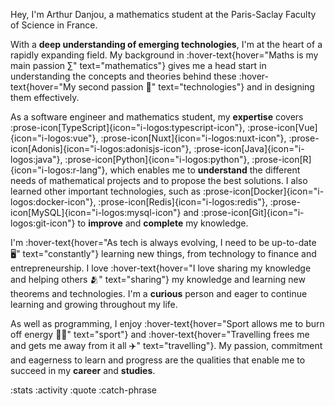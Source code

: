 Hey, I'm Arthur Danjou, a mathematics student at the Paris-Saclay Faculty of Science in France.

With a **deep understanding of emerging technologies**, I'm at the heart of a rapidly expanding field. My background
in :hover-text{hover="Maths is my main passion ∑" text="mathematics"} gives me a head start in understanding the
concepts and theories behind these :hover-text{hover="My second passion 📱" text="technologies"} and in designing them
effectively.

As a software engineer and mathematics student, my **expertise** covers
:prose-icon[TypeScript]{icon="i-logos:typescript-icon"},
:prose-icon[Vue]{icon="i-logos:vue"},
:prose-icon[Nuxt]{icon="i-logos:nuxt-icon"},
:prose-icon[Adonis]{icon="i-logos:adonisjs-icon"},
:prose-icon[Java]{icon="i-logos:java"},
:prose-icon[Python]{icon="i-logos:python"},
:prose-icon[R]{icon="i-logos:r-lang"}, which enables me to **understand** the different needs of mathematical projects
and to propose the best solutions.
I also learned other important technologies, such as
:prose-icon[Docker]{icon="i-logos:docker-icon"},
:prose-icon[Redis]{icon="i-logos:redis"},
:prose-icon[MySQL]{icon="i-logos:mysql-icon"} and
:prose-icon[Git]{icon="i-logos:git-icon"} to **improve** and **complete** my knowledge.

I'm :hover-text{hover="As tech is always evolving, I need to be up-to-date 🖥️" text="constantly"} learning new things,
from technology to finance and entrepreneurship. I love :hover-text{hover="I love sharing my knowledge and helping
others 🫂" text="sharing"} my knowledge and learning new theorems and technologies. I'm a **curious** person and eager to
continue learning and growing throughout my life.

As well as programming, I enjoy :hover-text{hover="Sport allows me to burn off energy 🏋️‍♂️" text="sport"} and
:hover-text{hover="Travelling frees me and gets me away from it all ✈️" text="travelling"}. My passion, commitment and
eagerness to learn and progress are the qualities that enable me to succeed in my **career** and **studies**.

:stats
:activity
:quote
:catch-phrase
